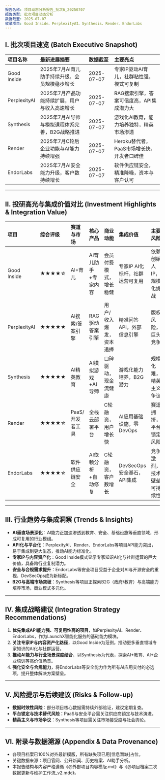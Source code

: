 ```yaml
---
报告名称: 项目动态分析报告_批次6_20250707
报告类型: 批次项目动态分析
数据截至: 2025-07-07
收录项目: Good Inside、PerplexityAI、Synthesis、Render、EndorLabs
---
```


## I. 批次项目速览 (Batch Executive Snapshot)

| 项目名称 | 最新进展摘要 | 数据截至 | 主要亮点 |
| :--- | :--- | :--- | :--- |
| Good Inside | 2025年7月AI育儿助手持续升级，会员规模稳步增长 | 2025-07-07 | 专家IP驱动AI育儿，社群粘性强，模式可复制 |
| PerplexityAI | 2025年7月产品功能持续扩展，用户与收入高速增长 | 2025-07-07 | RAG搜索引擎，答案可信度高，API集成潜力大 |
| Synthesis | 2025年7月AI导师与模拟课程体系完善，B2G战略推进 | 2025-07-07 | 游戏化AI教育，能力培养独特，精英市场渗透 |
| Render | 2025年7月C轮后企业功能与AI能力持续增强 | 2025-07-07 | Heroku替代者，PaaS市场增长快，开发者口碑佳 |
| EndorLabs | 2025年7月AI安全能力升级，客户数持续增长 | 2025-07-07 | 软件供应链安全，精准降噪，资本与客户认可 |

---

## II. 投研高光与集成价值对比 (Investment Highlights & Integration Value)

| 项目 | 综合评级 | 赛道与市场 | 核心产品 | 商业动能 | 集成价值 | 主要风险 |
| :--- | :--- | :--- | :--- | :--- | :--- | :--- |
| Good Inside | ★★★★☆ | AI+育儿 | AI育儿助手+专家内容 | 会员付费模式，增长稳健 | 专家IP AI化标杆，社群运营可复用 | 依赖创始人IP，规模化挑战 |
| PerplexityAI | ★★★★★ | AI搜索/答案引擎 | RAG驱动答案引擎 | 用户/收入爆发，资本追捧 | 精准问答API，外部信息引擎 | 版权风险，巨头竞争 |
| Synthesis | ★★★★★ | AI精英教育 | AI模拟游戏+AI导师 | 口碑驱动，现金流健康 | 游戏化能力培养，B2G潜力 | 规模化难，精英主义争议 |
| Render | ★★★★☆ | PaaS/开发者工具 | 全栈云部署平台 | C轮融资，用户增长快 | AI应用基础设施，零DevOps | 赛道拥挤，平台锁定风险 |
| EndorLabs | ★★★★☆ | 软件供应链安全 | AI依赖分析+自动修复 | C轮融资，客户数增长 | DevSecOps安全基石，API集成 | 竞争激烈，技术壁垒可持续性 |

---

## III. 行业趋势与集成洞察 (Trends & Insights)

- **AI垂直场景深化**：AI能力正加速渗透到教育、安全、基础设施等垂直领域，形成可复用的行业模组。
- **API化与平台化**：PerplexityAI、Render、EndorLabs等项目API能力突出，易于集成到更大生态，推动AI能力标准化。
- **专家IP与内容资产化**：Good Inside模式显示专家知识AI化与社群运营的巨大价值，具备跨行业复制潜力。
- **安全与合规需求提升**：EndorLabs等安全项目受益于企业对AI与开源安全的重视，DevSecOps成为新标配。
- **B2G与高端市场突破**：Synthesis等项目正探索B2G（政府/教育）与高端能力培养市场，商业模式多元化。

---

## IV. 集成战略建议 (Integration Strategy Recommendations)

1. **优先集成API能力强、可复用性高的项目**，如PerplexityAI、Render、EndorLabs，作为LaunchX智能化服务的基础能力模块。
2. **关注专家IP与内容资产化路径**，以Good Inside为范例，推动更多垂直领域专家知识的AI化与社群运营。
3. **推动AI能力与行业场景深度结合**，以Synthesis为代表，探索AI+教育、AI+企业培训等高价值场景。
4. **强化安全与合规能力**，将EndorLabs等安全能力作为所有AI应用交付的必选项，提升整体解决方案壁垒。

---

## V. 风险提示与后续建议 (Risks & Follow-up)

- **数据时效性风险**：部分项目核心数据需持续外部验证，建议定期复查。
- **平台锁定与技术替代风险**：PaaS与安全平台需关注供应商锁定与技术演进。
- **精英主义与市场争议**：Synthesis等项目需关注市场接受度与社会舆论。

---

## VI. 附录与数据溯源 (Appendix & Data Provenance)

- 各项目档案已100%对齐最新模版，所有缺失项已用[信息暂缺]占位。
- 关键数据来源：项目官网、公开新闻、历史档案、AI助手分析。
- 本报告结构与内容严格遵循《@外部项目内容模版.md》与《@项目档案二次数据更新与维护工作流_v2.mdc》。 